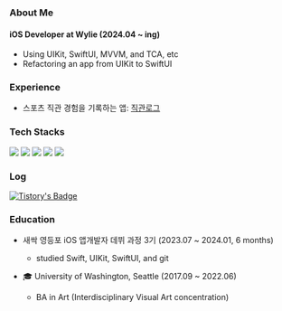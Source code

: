 
### About Me
#### iOS Developer at Wylie (2024.04 ~ ing)
- Using UIKit, SwiftUI, MVVM, and TCA, etc
- Refactoring an app from UIKit to SwiftUI 


### Experience

-  스포츠 직관 경험을 기록하는 앱: [직관로그](https://apps.apple.com/kr/app/%EC%A7%81%EA%B4%80%EB%A1%9C%EA%B7%B8/id6469852233)

### Tech Stacks
  
<img src= "https://img.shields.io/badge/iOS-000000?style=flat-square&logo=ios&logoColor=white"/> <img src= "https://img.shields.io/badge/Swift-FA7343?style=flat-square&logo=swift&logoColor=white"/> <img src="https://img.shields.io/badge/UIKit-2396F3?style=flat-square&logo=UIKit&logoColor=white"/> <img src="https://img.shields.io/badge/SwiftUI-3B66BC?style=flat-square&logo=swift&logoColor=white"/>  <img src= "https://img.shields.io/badge/ReactiveX-B7178C?style=flat-square&logo=ReactiveX&logoColor=white"/>

### Log
[![Tistory's Badge](https://github-readme-tistory-card.vercel.app/api/badge?name=Tistory)](https://calliek.tistory.com/)

### Education

- 새싹 영등포 iOS 앱개발자 데뷔 과정 3기 (2023.07 ~ 2024.01, 6 months)
    - studied Swift, UIKit, SwiftUI, and git

- 🎓 University of Washington, Seattle (2017.09 ~ 2022.06)
    - BA in Art (Interdisciplinary Visual Art concentration)

